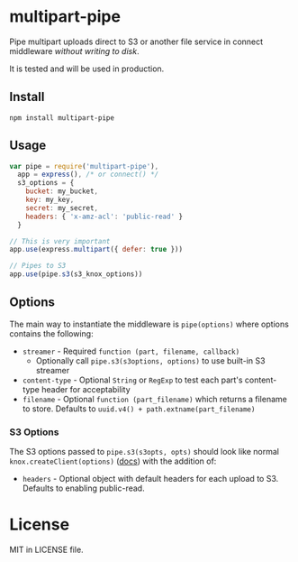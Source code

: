 multipart-pipe
==============

Pipe multipart uploads direct to S3 or another file service in connect middleware _without writing to disk_.

It is tested and will be used in production.

## Install

```
npm install multipart-pipe
```

## Usage

```javascript
var pipe = require('multipart-pipe'),
  app = express(), /* or connect() */
  s3_options = {
    bucket: my_bucket,
    key: my_key,
    secret: my_secret,
    headers: { 'x-amz-acl': 'public-read' }
  }

// This is very important
app.use(express.multipart({ defer: true }))

// Pipes to S3
app.use(pipe.s3(s3_knox_options))
```

## Options

The main way to instantiate the middleware is `pipe(options)` where options contains the following:

- `streamer` - Required `function (part, filename, callback)`
  - Optionally call `pipe.s3(s3options, options)` to use built-in S3 streamer
- `content-type` - Optional `String` or `RegExp` to test each part's content-type header for acceptability
- `filename` - Optional `function (part_filename)` which returns a filename to store. Defaults to `uuid.v4() + path.extname(part_filename)`

### S3 Options

The S3 options passed to `pipe.s3(s3opts, opts)` should look like normal `knox.createClient(options)` ([docs](https://github.com/LearnBoost/knox)) with the addition of:

- `headers` - Optional object with default headers for each upload to S3. Defaults to enabling public-read.

# License

MIT in LICENSE file.
